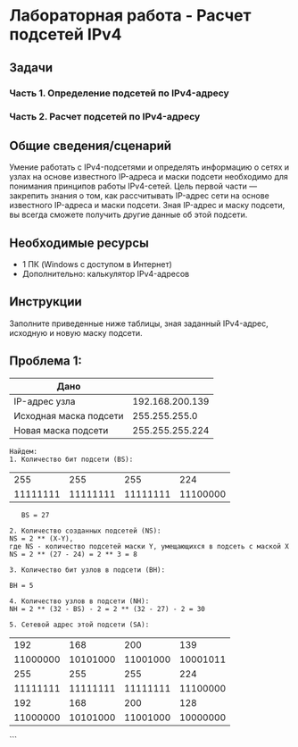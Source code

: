 # Лабораторная работа - Расчет подсетей IPv4 

## Задачи
### Часть 1. Определение подсетей по IPv4-адресу
### Часть 2. Расчет подсетей по IPv4-адресу

## Общие сведения/сценарий

   Умение работать с IPv4-подсетями и определять информацию о сетях и узлах на основе известного IP-адреса и маски подсети необходимо для понимания принципов работы IPv4-сетей. Цель первой части — закрепить знания о том, как рассчитывать IP-адрес сети на основе известного IP-адреса и маски подсети. Зная IP-адрес и маску подсети, вы всегда сможете получить другие данные об этой подсети.


## Необходимые ресурсы
  * 1 ПК (Windows с доступом в Интернет)
  * Дополнительно: калькулятор IPv4-адресов

## Инструкции
   Заполните приведенные ниже таблицы, зная заданный IPv4-адрес, исходную и новую маску подсети.


## Проблема 1:
<table>
<thead>
<tr>
<th>Дано</th>
<th></th>
</tr>
</thead>
<tbody>
<tr>
<td>IP-адрес узла</td>
<td>192.168.200.139</td>
</tr>
<tr>
<td>Исходная маска подсети</td>
<td>255.255.255.0</td>
</tr>
<tr>
<td>Новая маска подсети</td>
<td>255.255.255.224</td>
</tr>
</tbody>
</table>

```
Найдем:
1. Количество бит подсети (BS):

```
<table>
<tbody>
<tr>
<td>255</td>
<td>255</td>
<td>255</td>
<td>224</td>
</tr>
<tr>
<td>11111111</td>
<td>11111111</td>
<td>11111111</td>
<td>11100000</td>
</tr>
</tbody>
</table>

```
   BS = 27

2. Количество созданных подсетей (NS):
NS = 2 ** (X-Y),
где NS - количество подсетей маски Y, умещающихся в подсеть с маской X
NS = 2 ** (27 - 24) = 2 ** 3 = 8
   
3. Количество бит узлов в подсети (BH):

BH = 5

4. Количество узлов в подсети (NH):
NH = 2 ** (32 - BS) - 2 = 2 ** (32 - 27) - 2 = 30

5. Сетевой адрес этой подсети (SA):

```


<table>
<tbody>
<tr>
<td>192</td>
<td>168</td>
<td>200</td>
<td>139</td>
</tr>
<tr>
<td>11000000</td>
<td>10101000</td>
<td>11001000</td>
<td>10001011</td>
</tr>
<td>255</td>
<td>255</td>
<td>255</td>
<td>224</td>
</tr>
<tr>
<td>11111111</td>
<td>11111111</td>
<td>11111111</td>
<td>11100000</td>
</tr>
</tr>
<td>192</td>
<td>168</td>
<td>200</td>
<td>128</td>
</tr>
<tr>
<td>11000000</td>
<td>10101000</td>
<td>11001000</td>
<td>10000000</td>
</tr>
</tbody>
</table>
```